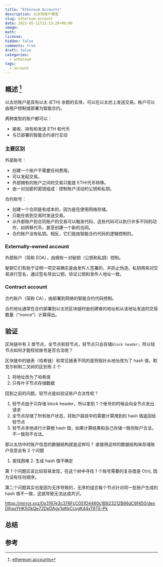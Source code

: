 ```yaml
---
title: "Ethereum Accounts"
description: 以太坊账户模型
slug: ethereum-account
date: 2022-05-11T12:13:20+08:00
image:
math:
license:
hidden: false
comments: true
draft: false
categories:
  - ethereum
tags:
  - account
---
```


## 概述 [^1]

以太坊账户是具有以太 (ETH) 余额的实体，可以在以太坊上发送交易。帐户可以由用户控制或部署为智能合约。

两种类型的账户都可以：

- 接收、持有和发送 ETH 和代币
- 与已部署的智能合约进行互动

### 主要区别

外部账号：

- 创建一个账户不需要任何费用。
- 可以发起交易。
- 外部拥有的账户之间的交易只能是 ETH/代币转移。
- 由一对加密的密钥组成：控制账户活动的公钥和私钥。

合约账号：

- 创建一个合同是有成本的，因为是在使用网络存储。
- 只能在收到交易时发送交易。
- 从外部账户到合同账户的交易可以触发代码，这些代码可以执行许多不同的动作，如转移代币，甚至创建一个新的合同。
- 合约账户没有私钥。相反，它们是由智能合约代码的逻辑控制的。

### Externally-owned account

外部账户（简称 EOA），由拥有一对秘钥（公钥和私钥）控制。

秘钥它们有助于证明一项交易确实是由发件人签署的，并防止伪造。私钥用来对交易进行签名，通过签名导出公钥，验证公钥和发件人地址一致。

### Contract account

合约账户（简称 CA），由部署到网络的智能合约代码控制。

合约地址通常在合约部署到以太坊区块链时由创建者的地址和从该地址发送的交易数量（“nonce”）计算得出。

## 验证

区块链中有 2 类节点，全节点和轻节点，轻节点只会存储`block header`，所以轻节点如何才能校验账号是否合法呢？

区块链中的链表（哈希链）和常见链表不同的是将指针从地址改为了 hash 值，默克尔树和二叉树的区别有 2 个

1. 将地址改为了哈希值
2. 只有叶子节点存储数据

回到之前的问题，轻节点是如验证账户合法性呢？

1. 轻节点由于只存储 block header，所以拿到 1 个账号的时候会向全节点发出请求
2. 全节点存储了所有账户状态，将账户路径中的需要计算用到的 hash 值返回给轻节点
3. 轻节点本地进行计算根 hash 值，如果计算结果和自己存储一致则账户合法，不一致则不合法。

那以太坊中的账户信息的数据结构就是这样吗？
直接用这样的数据结构来存储账户信息会有 2 个问题

1. 查找困难 2. 生成 hash 值不确定

第 1 个问题应该比较容易发现，在这个树中寻找 1 个账号需要的复杂度是 O(n), 因为没有任何顺序。

第二个问题其实也是因为无序导致的，无序的组合每个节点针对同一批账户生成的 hash 值不一致，这就导致无法达成共识。

https://mirror.xyz/0x3167e3c376FcC051D4460c1B923212B66dC6f450/desDIhssYHK5OkQe72DeDAgy1qKkCcvgK44xT6TE-Pk

## 总结

## 参考

[^1]: [ethereum accounts](https://ethereum.org/en/developers/docs/accounts/)
